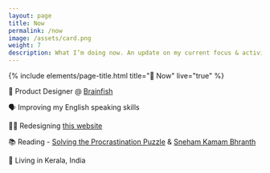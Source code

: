 ```yaml
---
layout: page
title: Now
permalink: /now
image: /assets/card.png
weight: 7
description: What I’m doing now. An update on my current focus & activities
---
```


{% include elements/page-title.html title="🌱 Now" live="true" %}

📐 Product Designer @ [Brainfish](https://www.brainfi.sh/)

<!-- 🧠 Learning [Blender](/3d) & NextJS -->

🗣️ Improving my English speaking skills

👨‍💻 Redesigning [this website](https://twitter.com/vyshnav_xyz/status/1605566892361539585)

<!-- ✍️ Writing [Sunday Summary](https://vyshnav.substack.com/) newsletter -->

📚 Reading - [Solving the Procrastination Puzzle](https://www.goodreads.com/book/show/18079767-solving-the-procrastination-puzzle) & [Sneham Kamam Bhranth](https://www.goodreads.com/book/show/159298311-sneham-kamam-bhranth)

<!-- 🎧 Listening to Will -->

📍 Living in Kerala, India